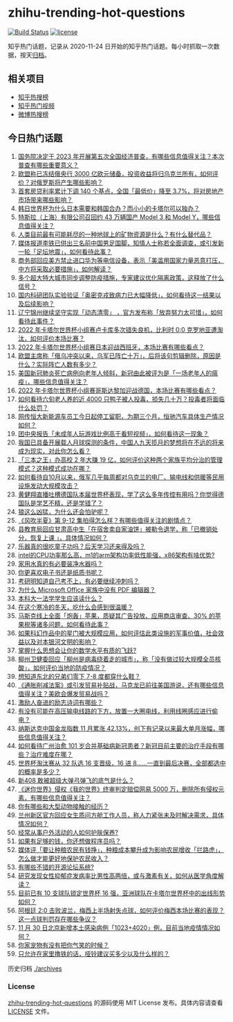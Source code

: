 # zhihu-trending-hot-questions

[![Build Status](https://github.com/justjavac/zhihu-trending-hot-questions/workflows/ci/badge.svg?branch=master)](https://github.com/justjavac/zhihu-trending-hot-questions/actions)
[![license](https://img.shields.io/github/license/justjavac/zhihu-trending-hot-questions)](https://github.com/justjavac/zhihu-trending-hot-questions/blob/master/LICENSE)

知乎热门话题，记录从 2020-11-24 日开始的知乎热门话题。每小时抓取一次数据，按天[归档](./archives)。

## 相关项目

- [知乎热搜榜](https://github.com/justjavac/zhihu-trending-top-search)
- [知乎热门视频](https://github.com/justjavac/zhihu-trending-hot-video)
- [微博热搜榜](https://github.com/justjavac/weibo-trending-hot-search)

## 今日热门话题

<!-- BEGIN -->
<!-- 最后更新时间 Fri Dec 02 2022 02:22:19 GMT+0800 (China Standard Time) -->

1. [国务院决定于 2023 年开展第五次全国经济普查，有哪些信息值得关注？本次普查有哪些重要意义？](https://www.zhihu.com/question/569987910)
1. [欧盟称已冻结俄央行 3000 亿欧元储备，投资收益将归乌克兰所有，如何评价？对俄罗斯将产生哪些影响？](https://www.zhihu.com/question/569948376)
1. [首套房贷利率累计下调 140 个基点，全国「最低价」降至 3.7%，将对房地产市场带来哪些影响？](https://www.zhihu.com/question/569818580)
1. [韩日世界杯为什么日本需要和韩国合办？而小小的卡塔尔可以独办？](https://www.zhihu.com/question/567962401)
1. [特斯拉（上海）有限公司召回约 43 万辆国产 Model 3 和 Model Y，哪些信息值得关注？](https://www.zhihu.com/question/569973724)
1. [人类目前最有可能耗尽的一种地球上的矿物资源是什么？有什么替代品？](https://www.zhihu.com/question/568806120)
1. [媒体报道李铁已供出三名前中国男足国脚，知情人士称若全面调查，或引发新一轮「足坛地震」，如何看待此事？](https://www.zhihu.com/question/569937001)
1. [商务部回应美方禁止进口华为等电信设备，表示「美滥用国家力量恶意打压，中方将采取必要措施」，如何解读？](https://www.zhihu.com/question/569985599)
1. [多个超大特大城市同步调整防疫措施，专家建议优化隔离政策，这释放了什么信号？](https://www.zhihu.com/question/569975453)
1. [国内科研团队实验验证「奥密克戎致病力已大幅降低」，如何看待这一结果以及后续影响？](https://www.zhihu.com/question/569919176)
1. [辽宁锦州继续坚守实现「动态清零」 ，官方发布称「放弃努力太可惜」，如何看待此事件？](https://www.zhihu.com/question/569980329)
1. [2022 年卡塔尔世界杯小组赛卢卡库多次错失良机，比利时 0:0 克罗地亚遭淘汰，如何评价本场比赛？](https://www.zhihu.com/question/570014350)
1. [2022 年卡塔尔世界杯小组赛日本迎战西班牙，本场比赛有哪些看点？](https://www.zhihu.com/question/569851936)
1. [欧盟主席称「俄乌冲突以来，乌军已阵亡十万」，后将该句剪辑删除，原因是什么？实际阵亡人数有多少？](https://www.zhihu.com/question/569984505)
1. [美国新冠肺炎死亡病例向老年人倾斜，新冠由此被评为是「一场老年人的瘟疫」，哪些信息值得关注？](https://www.zhihu.com/question/569933318)
1. [2022 年卡塔尔世界杯小组赛哥斯达黎加迎战德国，本场比赛有哪些看点？](https://www.zhihu.com/question/569852174)
1. [如何看待六旬老人养的近 4000 只鸭子被人投毒，损失几十万？投毒者将面临什么处罚？](https://www.zhihu.com/question/569732307)
1. [网传恒大新能源车员工今日起停工留职，为期三个月，恒驰汽车具体生产情况如何？](https://www.zhihu.com/question/569958882)
1. [团中央报告「未成年人玩游戏比例高于看短视频」，如何看待这一现象？](https://www.zhihu.com/question/569827914)
1. [我国已具备开展载人月球探测的条件，中国人九天揽月的梦想将在不远的将来成为现实，对此你怎么看？](https://www.zhihu.com/question/569559022)
1. [「三本之王」办高校 2 年大赚 19 亿，如何评价这种两个家族平均分治的管理模式？这种模式成功在哪？](https://www.zhihu.com/question/569923129)
1. [如何看待自10月以来，俄军几乎每周都对乌克兰的电厂、输电线和供暖等民用设施发动大规模攻击？](https://www.zhihu.com/question/569876299)
1. [黄健翔直播吐槽德国队本届世界杯表现，学了这么多年传控有用吗？你觉得德国队是学艺不精，还是学错了？](https://www.zhihu.com/question/569835277)
1. [狼这么凶猛，为什么还会怕驴呢？](https://www.zhihu.com/question/540196386)
1. [《风吹半夏》第 9-12 集拍得怎么样？有哪些值得关注的剧情点？](https://www.zhihu.com/question/569820394)
1. [县教育局回应甘肃高中生「在宿舍卖自家油饼」被勒令退学，称「已撤销处分，恢复上课 」，具体情况如何？](https://www.zhihu.com/question/569967345)
1. [乐器真的很吃童子功吗？后天学习还来得及吗？](https://www.zhihu.com/question/569592857)
1. [intel的CPU功率那么高，m1的arm架构功率低性能强，x86架构有啥优势?](https://www.zhihu.com/question/561105032)
1. [家用水真的有必要装净水器吗？](https://www.zhihu.com/question/381370710)
1. [你更喜欢电子书还是纸质书呢？](https://www.zhihu.com/question/568994624)
1. [考研明知道自己考不上，有必要继续冲刺吗？](https://www.zhihu.com/question/506234289)
1. [为什么 Microsoft Office 家族中没有 PDF 编辑器？](https://www.zhihu.com/question/266845010)
1. [本科大一法学学生应该读什么？](https://www.zhihu.com/question/308920265)
1. [在这个寒冷的冬天，吃什么会感到很温暖？](https://www.zhihu.com/question/569395435)
1. [马斯克线上全面「炮轰」苹果，质疑其广告投放、应用商店审查、30% 的苹果税等诸多问题，如何看待此事？](https://www.zhihu.com/question/569759160)
1. [如果科幻作品中的星门被大规模应用，如何评估此类设施的军事价值，社会效益以及对本银河文明的影响？](https://www.zhihu.com/question/568770778)
1. [掌握什么思想会让你的数学水平有质的飞跃?](https://www.zhihu.com/question/569024071)
1. [柳州卫健委回应「柳州是病毒绕着走的城市」，称「没有做过较大规模全员核酸」，如何评价当地的防疫情况？](https://www.zhihu.com/question/569592201)
1. [想知道东北的兄弟们零下 7-8 度都穿什么鞋？](https://www.zhihu.com/question/567230804)
1. [《通胀削减法案》或引发贸易补贴战，马克龙已前往美国游说，还有哪些信息值得关注？美欧会爆发贸易战吗？](https://www.zhihu.com/question/569959604)
1. [激励人奋进的励志诗词有哪些？](https://www.zhihu.com/question/562218379)
1. [有没有可能在高压输电线路的下方，放置一大圈电线，利用线圈感应进行偷电？](https://www.zhihu.com/question/451537118)
1. [纳斯达克中国金龙指数 11 月累涨 42.13%，创下有记录以来最大单月涨幅，哪些信息值得关注？](https://www.zhihu.com/question/569899457)
1. [如何看待广州治愈 101 岁合并基础病新冠患者？新冠目前主要的治疗手段有哪些？治疗难度在哪？](https://www.zhihu.com/question/569892059)
1. [世界杯淘汰赛从 32 队选 16 支晋级，16 进 8……一直到最后决赛，全部都选中的概率是多少？](https://www.zhihu.com/question/567656906)
1. [新408 敢被超级大弹弓弹飞的底气是什么？](https://www.zhihu.com/question/569948403)
1. [《迷你世界》侵权《我的世界》终审判定赔偿网易 5000 万，删除所有侵权元素，有哪些信息值得关注？](https://www.zhihu.com/question/569809870)
1. [你有哪些和大型动物接触的经历？](https://www.zhihu.com/question/569579592)
1. [兰州新区官方回应女生质问方舱工作人员，称人力紧张未及时解决需求，具体情况如何？](https://www.zhihu.com/question/569923886)
1. [经常从事户外活动的人如何护肤保养?](https://www.zhihu.com/question/34336738)
1. [如果有足够的钱，你还想做程序员吗？](https://www.zhihu.com/question/340223529)
1. [媒体评「要让种粮农民有钱挣」，种粮成本攀升成为影响农民增收「拦路虎」，怎么做才能更好地保护农民收入？](https://www.zhihu.com/question/569938708)
1. [有哪些不错的开源论坛系统?](https://www.zhihu.com/question/24600058)
1. [研究发现女性抑郁症发病率比男性高两倍，或与激素有关，如何从医学角度解读？](https://www.zhihu.com/question/569720207)
1. [目前已有 10 支球队锁定世界杯 16 强，亚洲球队在卡塔尔世界杯中的出线形势如何？](https://www.zhihu.com/question/569769727)
1. [阿根廷 2:0 击败波兰，梅西上半场射失点球，如何评价梅西本场比赛的表现？这一点球判罚存在哪些争议？](https://www.zhihu.com/question/569879136)
1. [11 月 30 日北京新增本土感染病例「1023+4020」例，目前当地疫情情况如何？](https://www.zhihu.com/question/569904058)
1. [你家宠物有没有把你气笑的时候？](https://www.zhihu.com/question/567809452)
1. [只允许在家里撸铁的话，哑铃建议买多少以及什么样的？](https://www.zhihu.com/question/564233941)

<!-- END -->

历史归档 [./archives](./archives)

### License

[zhihu-trending-hot-questions](https://github.com/justjavac/zhihu-trending-hot-questions)
的源码使用 MIT License 发布。具体内容请查看 [LICENSE](./LICENSE) 文件。
